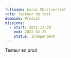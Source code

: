 ```yaml
---
fullname: Lucas Charriertest
role: Testeur de test
domaine: Produit
missions:
  - start: 2021-11-30
    end: 2022-02-27
    status: independent
---
```


Testeur en prod

